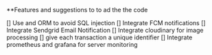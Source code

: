 **Features  and suggestions to to ad the the code

[] Use and ORM to avoid SQL injection
[] Integrate FCM notifications
[] Integrate Sendgrid Email Notification
[] Integrate cloudinary for image processing
[] give each transaction a unique identifier
[] Integrate prometheus and grafana for server monitoring


